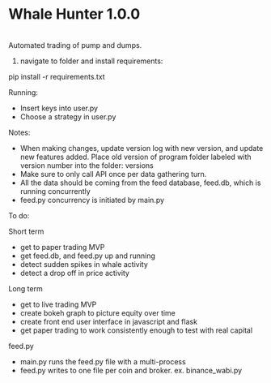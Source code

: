 <h1>Whale Hunter 1.0.0</h1>
<p>
<br>
Automated trading of pump and dumps.

1. navigate to folder and install requirements: 

pip install -r requirements.txt

Running:

- Insert keys into user.py
- Choose a strategy in user.py


Notes:

- When making changes, update version log with new version, and update new features added. Place old version of program folder labeled with version number into the folder: versions
- Make sure to only call API once per data gathering turn.
- All the data should be coming from the feed database, feed.db, which is running concurrently
- feed.py concurrency is initiated by main.py


To do:


Short term

- get to paper trading MVP
- get feed.db, and feed.py up and running
- detect sudden spikes in whale activity
- detect a drop off in price activity


Long term

- get to live trading MVP 
- create bokeh graph to picture equity over time
- create front end user interface in javascript and flask
- get paper trading to work consistently enough to test with real capital



feed.py

- main.py runs the feed.py file with a multi-process
- feed.py writes to one file per coin and broker. ex. binance_wabi.py















